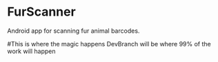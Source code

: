 # FurScanner
Android app for scanning fur animal barcodes. 

#This is where the magic happens
DevBranch will be where 99% of the work will happen

